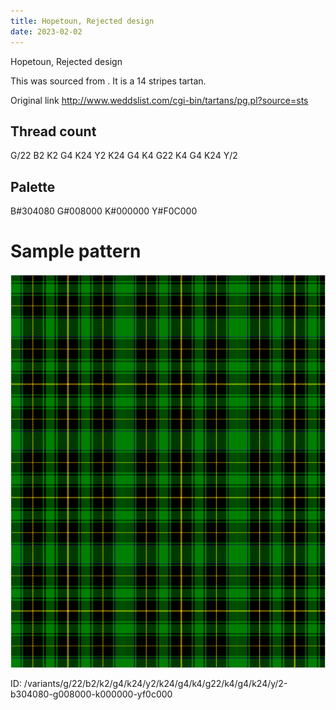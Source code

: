 ```yaml
---
title: Hopetoun, Rejected design
date: 2023-02-02
---
```

Hopetoun, Rejected design

This was sourced from <no value>.  It is a 14 stripes tartan.

Original link http://www.weddslist.com/cgi-bin/tartans/pg.pl?source=sts

## Thread count
G/22 B2 K2 G4 K24 Y2 K24 G4 K4 G22 K4 G4 K24 Y/2

## Palette
B#304080 G#008000 K#000000 Y#F0C000

# Sample pattern

![Tartan detail](tartan.png "G/22 B2 K2 G4 K24 Y2 K24 G4 K4 G22 K4 G4 K24 Y/2 tartan")

ID: /variants/g/22/b2/k2/g4/k24/y2/k24/g4/k4/g22/k4/g4/k24/y/2-b304080-g008000-k000000-yf0c000
